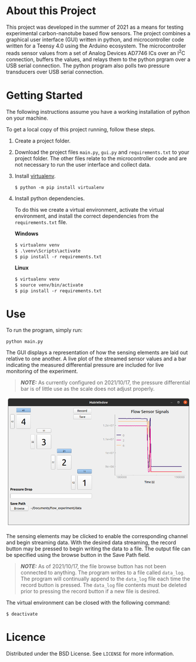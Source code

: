 # About this Project
This project was developed in the summer of 2021 as a means for testing experimental carbon-nanotube based flow sensors.  The project combines a graphical user interface (GUI) written in python, and microcontroller code written for a Teensy 4.0 using the Arduino ecosystem.  The microcontroller reads sensor values from a set of Analog Devices AD7746 ICs over an I<sup>2</sup>C connection, buffers the values, and relays them to the python prgram over a USB serial connection.  The python program also polls two pressure transducers over USB serial connection.
# Getting Started
The following instructions assume you have a working installation of python on your machine.

To get a local copy of this project running, follow these steps.

1. Create a project folder.

1. Download the project files `main.py`, `gui.py` and `requirements.txt` to your project folder.  The other files relate to the microcontroller code and are not necessary to run the user interface and collect data.

1. Install [virtualenv](https://pypi.org/project/virtualenv/).
    ```
    $ python -m pip install virtualenv
    ```
1. Install python dependencies.

    To do this we create a virtual environment, activate the virtual environment, and install the correct dependencies from the `requirements.txt` file.
    
    **Windows**
    ```
    $ virtualenv venv
    $ .\venv\Scripts\activate
    $ pip install -r requirements.txt
    ```
    **Linux**
    ```
    $ virtualenv venv
    $ source venv/bin/activate
    $ pip install -r requirements.txt
    ```
# Use
To run the program, simply run:
```
python main.py
```
The GUI displays a representation of how the sensing elements are laid out relative to one another.  A live plot of the streamed sensor values and a bar indicating the measured differential pressure are included for live monitoring of the experiment.
> **_NOTE:_** As currently configured on 2021/10/17, the pressure differential bar is of little use as the scale does not adjust properly.

<img src="images/GUI Demo Oct 6.png" width="600">

The sensing elements may be clicked to enable the corresponding channel and begin streaming data.  With the desired data streaming, the record button may be pressed to begin writing the data to a file.  The output file can be specified using the browse button in the Save Path field.
> **_NOTE:_** As of 2021/10/17, the file browse button has not been connected to anything.  The program writes to a file called `data_log`.  The program will continually append to the `data_log` file each time the record button is pressed.  The `data_log` file contents must be deleted prior to pressing the record button if a new file is desired.

The virtual environment can be closed with the following command:
```
$ deactivate
```
# Licence
Distributed under the BSD License. See `LICENSE` for more information.
